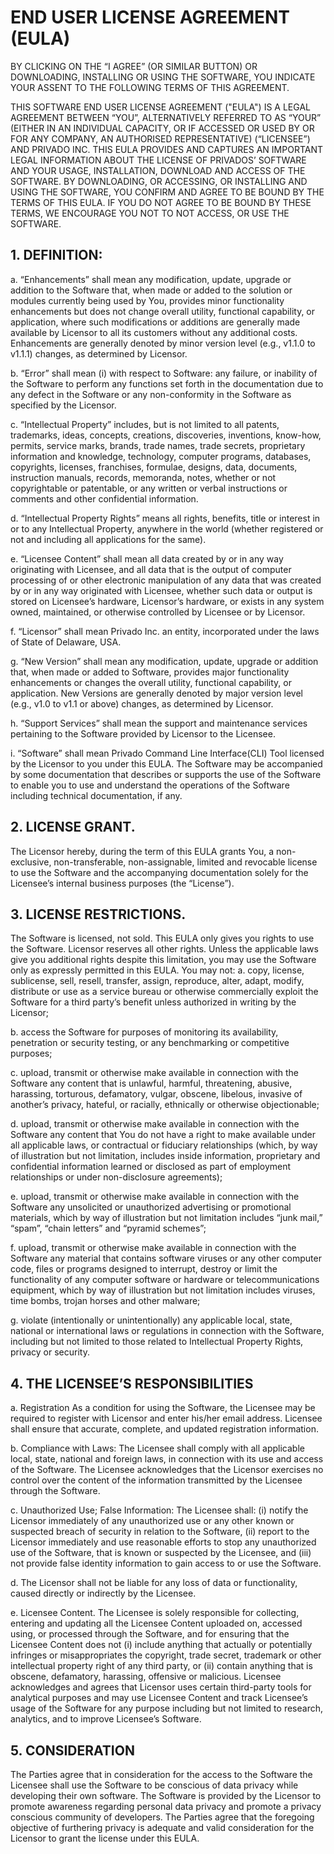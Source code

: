 # END USER LICENSE AGREEMENT (EULA)

BY CLICKING ON THE “I AGREE” (OR SIMILAR BUTTON) OR DOWNLOADING, INSTALLING OR USING THE SOFTWARE, YOU INDICATE YOUR ASSENT TO THE FOLLOWING TERMS OF THIS AGREEMENT. 

THIS SOFTWARE END USER LICENSE AGREEMENT ("EULA") IS A LEGAL AGREEMENT BETWEEN “YOU”, ALTERNATIVELY REFERRED TO AS “YOUR” (EITHER IN AN INDIVIDUAL CAPACITY, OR IF ACCESSED OR USED BY OR FOR ANY COMPANY, AN AUTHORISED REPRESENTATIVE) (“LICENSEE”) AND PRIVADO INC. THIS EULA PROVIDES AND CAPTURES AN IMPORTANT LEGAL INFORMATION ABOUT THE LICENSE OF PRIVADOS’ SOFTWARE AND YOUR USAGE, INSTALLATION, DOWNLOAD AND ACCESS OF THE SOFTWARE. BY DOWNLOADING, OR ACCESSING, OR INSTALLING AND USING THE SOFTWARE, YOU CONFIRM AND AGREE TO BE BOUND BY THE TERMS OF THIS EULA. IF YOU DO NOT AGREE TO BE BOUND BY THESE TERMS, WE ENCOURAGE YOU NOT TO NOT ACCESS, OR USE THE SOFTWARE.

## 1. DEFINITION:
a.   	“Enhancements” shall mean any modification, update, upgrade or addition to the Software that, when made or added to the solution or modules currently being used by You, provides minor functionality enhancements but does not change overall utility, functional capability, or application, where such modifications or additions are generally made available by Licensor to all its customers without any additional costs. Enhancements are generally denoted by minor version level (e.g., v1.1.0 to v1.1.1) changes, as determined by Licensor.

b.  	“Error” shall mean (i) with respect to Software: any failure, or inability of the Software to perform any functions set forth in the documentation due to any defect in the Software or any non-conformity in the Software as specified by the Licensor.

c.   	“Intellectual Property” includes, but is not limited to all patents, trademarks, ideas, concepts, creations, discoveries, inventions, know-how, permits, service marks, brands, trade names, trade secrets, proprietary information and knowledge, technology, computer programs, databases, copyrights, licenses, franchises, formulae, designs, data, documents, instruction manuals, records, memoranda, notes, whether or not copyrightable or patentable, or any written or verbal instructions or comments and other confidential information.

d.  	“Intellectual Property Rights” means all rights, benefits, title or interest in or to any Intellectual Property, anywhere in the world (whether registered or not and including all applications for the same).

e.   	“Licensee Content” shall mean all data created by or in any way originating with Licensee, and all data that is the output of computer processing of or other electronic manipulation of any data that was created by or in any way originated with Licensee, whether such data or output is stored on Licensee’s hardware, Licensor’s hardware, or exists in any system owned, maintained, or otherwise controlled by Licensee or by Licensor.

f.    	“Licensor” shall mean Privado Inc. an entity, incorporated under the laws of State of Delaware, USA.

g.   	“New Version” shall mean any modification, update, upgrade or addition that, when made or added to Software, provides major functionality enhancements or changes the overall utility, functional capability, or application. New Versions are generally denoted by major version level (e.g., v1.0 to v1.1 or above) changes, as determined by Licensor.

h.  	“Support Services” shall mean the support and maintenance services pertaining to the Software provided by Licensor to the Licensee.

i.    	“Software” shall mean Privado Command Line Interface(CLI) Tool licensed by the Licensor to you under this EULA. The Software may be accompanied by some documentation that describes or supports the use of the Software to enable you to use and understand the operations of the Software including technical documentation, if any.

## 2. LICENSE GRANT. 
The Licensor hereby, during the term of this EULA grants You, a non-exclusive, non-transferable, non-assignable, limited and revocable license to use the Software and the accompanying documentation solely for the Licensee’s internal business purposes (the “License”).

## 3. LICENSE RESTRICTIONS. 
The Software is licensed, not sold. This EULA only gives you rights to use the Software. Licensor reserves all other rights. Unless the applicable laws give you additional rights despite this limitation, you may use the Software only as expressly permitted in this EULA. You may not:
a. 	copy, license, sublicense, sell, resell, transfer, assign, reproduce, alter, adapt, modify, distribute or use as a service bureau or otherwise commercially exploit the Software for a third party’s benefit unless authorized in writing by the Licensor;

b. 	access the Software for purposes of monitoring its availability, penetration or security testing, or any benchmarking or competitive purposes;

c. 	upload, transmit or otherwise make available in connection with the Software any content that is unlawful, harmful, threatening, abusive, harassing, torturous, defamatory, vulgar, obscene, libelous, invasive of another’s privacy, hateful, or racially, ethnically or otherwise objectionable;

d. 	upload, transmit or otherwise make available in connection with the Software any content that You do not have a right to make available under all applicable laws, or contractual or fiduciary relationships (which, by way of illustration but not limitation, includes inside information, proprietary and confidential information learned or disclosed as part of employment relationships or under non-disclosure agreements);

e. 	upload, transmit or otherwise make available in connection with the Software any unsolicited or unauthorized advertising or promotional materials, which by way of illustration but not limitation includes “junk mail,” “spam”, “chain letters” and “pyramid schemes”;

f.  	upload, transmit or otherwise make available in connection with the Software any material that contains software viruses or any other computer code, files or programs designed to interrupt, destroy or limit the functionality of any computer software or hardware or telecommunications equipment, which by way of illustration but not limitation includes viruses, time bombs, trojan horses and other malware;

g. 	violate (intentionally or unintentionally) any applicable local, state, national or international laws or regulations in connection with the Software, including but not limited to those related to Intellectual Property Rights, privacy or security.

## 4. THE LICENSEE’S RESPONSIBILITIES
a. 	Registration As a condition for using the Software, the Licensee may be required to register with Licensor and enter his/her email address.  Licensee shall ensure that accurate, complete, and updated registration information.

b. 	Compliance with Laws: The Licensee shall comply with all applicable local, state, national and foreign laws, in connection with its use  and access of the Software. The Licensee acknowledges that the Licensor exercises no control over the content of the information transmitted by the Licensee through the Software.

c.  	Unauthorized Use; False Information: The Licensee shall: (i) notify the Licensor immediately of any unauthorized use or any other known or suspected breach of security in relation to the Software,  (ii) report to the Licensor immediately and use reasonable efforts to stop any unauthorized use of the Software, that is known or suspected by the Licensee, and (iii) not provide false identity information to gain access to or use the Software.

d. 	The Licensor shall not be liable for any loss of data or functionality, caused directly or indirectly by the Licensee.

e. 	Licensee Content. The Licensee is solely responsible for collecting, entering and updating all the Licensee Content uploaded on, accessed using, or processed through the Software, and for ensuring that the Licensee Content does not (i) include anything that actually or potentially infringes or misappropriates the copyright, trade secret, trademark or other intellectual property right of any third party, or (ii) contain anything that is obscene, defamatory, harassing, offensive or malicious. Licensee acknowledges and agrees that Licensor uses certain third-party tools for analytical purposes and may use Licensee Content and track Licensee’s usage of the Software for any purpose including but not limited to research, analytics, and to improve Licensee’s Software.

## 5. CONSIDERATION
The Parties agree that in consideration for the access to the Software the Licensee shall use the Software to be conscious of data privacy while developing their own software. The Software is provided by the Licensor to promote awareness regarding personal data privacy and promote a privacy conscious community of developers. The Parties agree that the foregoing objective of furthering privacy is adequate and valid consideration for the Licensor to grant the license under this EULA.
